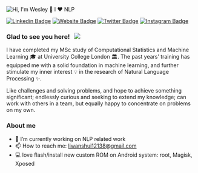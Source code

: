 ![Hi, I'm Wesley 👋 I ❤️ NLP](https://github.com/Wesley12138/Wesley12138/raw/main/assets/a.gif)

<!-- ## Hey, I'm [Wesley (Wanshui Li)!](https://github.com/Wesley12138/) 👋
**Wesley12138/Wesley12138** is a ✨ _special_ ✨ repository because its `README.md` (this file) appears on your GitHub profile. -->

[![Linkedin Badge](https://img.shields.io/badge/-LinkedIn-0e76a8?style=flat-square&logo=Linkedin&logoColor=white)](linkedin.com/in/wanshui-wesley-li-a4740318b)
[![Website Badge](https://img.shields.io/badge/Website-3b5998?style=flat-square&logo=google-chrome&logoColor=white)](https://Wesley12138.github.io/)
[![Twitter Badge](https://img.shields.io/badge/-Twitter-00acee?style=flat-square&logo=Twitter&logoColor=white)](https://twitter.com/WesleyL67261099)
[![Instagram Badge](https://img.shields.io/badge/-Instagram-e4405f?style=flat-square&logo=Instagram&logoColor=white)](https://www.instagram.com/l1w1s/)

### Glad to see you here! &nbsp; ![](https://visitor-badge.glitch.me/badge?page_id=Wesley12138.Wesley12138&style=flat-square&color=0088cc)

I have completed my MSc study of Computational Statistics and Machine Learning 🎓 at University College London 🏛. The past years’ training has equipped me with a solid foundation in machine learning, and further stimulate my inner interest 💡 in the research of Natural Language Processing ✨.

Like challenges and solving problems, and hope to achieve something significant; endlessly curious and seeking to extend my knowledge; can work with others in a team, but equally happy to concentrate on problems on my own.


### About me

- 🔭 I’m currently working on NLP related work
- 📫 How to reach me: liwanshui12138@gmail.com
- 💻 love flash/install new custom ROM on Android system: root, Magisk, Xposed
